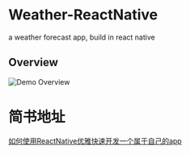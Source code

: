 # Weather-ReactNative
a weather forecast app, build in react native 

## Overview
![Demo Overview](https://github.com/XcqRomance/Weather-ReactNative/blob/master/ios_weather.gif)

# 简书地址
[如何使用ReactNative优雅快速开发一个属于自己的app](https://www.jianshu.com/p/916181d58174)
